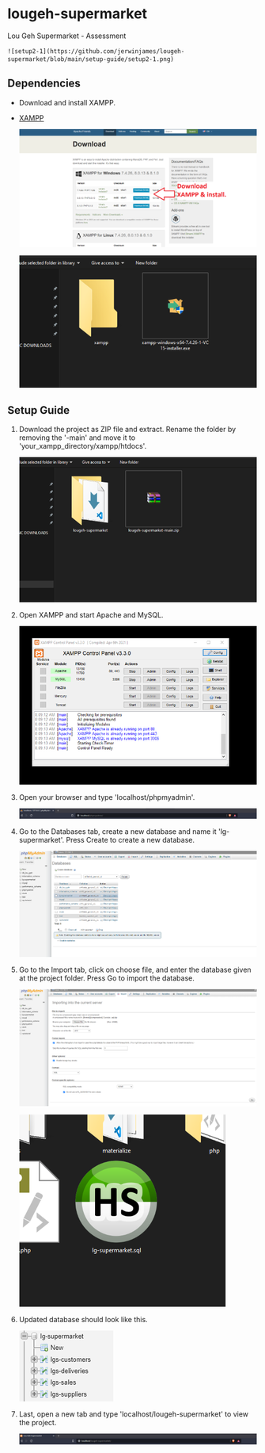 ﻿# lougeh-supermarket

Lou Geh Supermarket - Assessment

    ![setup2-1](https://github.com/jerwinjames/lougeh-supermarket/blob/main/setup-guide/setup2-1.png)

## Dependencies

  - Download and install XAMPP.
  
  - [XAMPP](https://www.apachefriends.org/download.html)
  
    ![setup1-1](https://github.com/jerwinjames/lougeh-supermarket/blob/main/setup-guide/setup1-1.png)
    
    ![setup1-2](https://github.com/jerwinjames/lougeh-supermarket/blob/main/setup-guide/setup1-2.png)

## Setup Guide

  1. Download the project as ZIP file and extract. Rename the folder by removing the '-main' and move it to 'your_xampp_directory/xampp/htdocs'.
  
     ![setup2-2](https://github.com/jerwinjames/lougeh-supermarket/blob/main/setup-guide/setup2-2.png)
     
  2. Open XAMPP and start Apache and MySQL.
  
     ![setup2-3](https://github.com/jerwinjames/lougeh-supermarket/blob/main/setup-guide/setup2-3.png)
     
  3. Open your browser and type 'localhost/phpmyadmin'.
  
     ![setup2-4](https://github.com/jerwinjames/lougeh-supermarket/blob/main/setup-guide/setup2-4.png)
     
  4. Go to the Databases tab, create a new database and name it 'lg-supermarket'. Press Create to create a new database.
  
     ![setup2-5](https://github.com/jerwinjames/lougeh-supermarket/blob/main/setup-guide/setup2-5.png)
     
  5. Go to the Import tab, click on choose file, and enter the database given at the project folder. Press Go to import the database.
  
     ![setup2-6](https://github.com/jerwinjames/lougeh-supermarket/blob/main/setup-guide/setup2-6.png)
     
     ![setup2-6-1](https://github.com/jerwinjames/lougeh-supermarket/blob/main/setup-guide/setup2-6-1.png)
     
  6. Updated database should look like this.
  
     ![setup2-7](https://github.com/jerwinjames/lougeh-supermarket/blob/main/setup-guide/setup2-7.png)
     
  7. Last, open a new tab and type 'localhost/lougeh-supermarket' to view the project.
  
     ![setup2-8](https://github.com/jerwinjames/lougeh-supermarket/blob/main/setup-guide/setup2-8.png)
